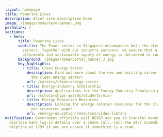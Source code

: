 ```yaml
---
layout: homepage
title: Powering Lives
description: Brief site description here
image: /images/home/hero-banner.png
permalink: /
sections:
  - hero:
      title: Powering Lives
      subtitle: The Power sector in Singapore encompasses both the electricity and gas
        sectors. Together with our industry partners, we ensure that a stable,
        affordable and sustainable supply of energy is delivered to consumers.
      background: /images/home/portal_banner_3.jpg
      key_highlights:
        - title: Clean Energy Sector
          description: Find out more about the new and exciting career opportunities in
            the clean energy sector!
          url: /careers/clean-energy-sector
        - title: Energy-Industry Scholarship
          description: Applications for the Energy-Industry Scholarship are closed.
          url: /scholarships-awards/students/eis/
        - title: Energy Education Resources
          description: Looking for energy related resources for the classroom? Check out
            our resources page!
          url: /energy-education-resources/video-library
notification: Government officials will NEVER ask you to transfer money or
  disclose bank log-in details over a phone call. Call the 24/7 ScamShield
  Helpline at 1799 if you are unsure if something is a scam.
---
```

